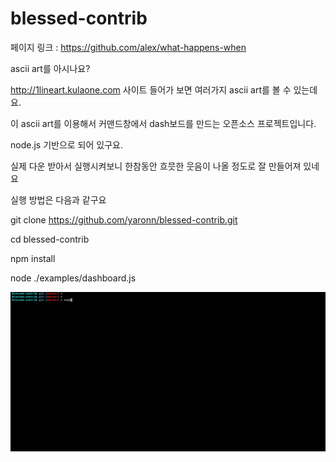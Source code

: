# blessed-contrib

페이지 링크 : https://github.com/alex/what-happens-when

ascii art를 아시나요?

http://1lineart.kulaone.com 사이트 들어가 보면 여러가지 ascii art를 볼 수 있는데요.

이 ascii art를 이용해서 커맨드창에서 dash보드를 만드는 오픈소스 프로젝트입니다.

node.js 기반으로 되어 있구요.

실제 다운 받아서 실행시켜보니 한참동안 흐믓한 웃음이 나올 정도로 잘 만들어져 있네요

실행 방법은 다음과 같구요

git clone https://github.com/yaronn/blessed-contrib.git

cd blessed-contrib

npm install

node ./examples/dashboard.js


![이미지](img/001-03.png)
